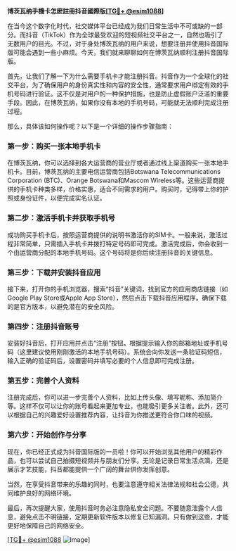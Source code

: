 **博茨瓦纳手機卡怎麽註冊抖音國際版[[TG💪+ @esim1088](https://t.me/s/esim1088)]**

在当今这个数字化时代，社交媒体平台已经成为我们日常生活中不可或缺的一部分。而抖音（TikTok）作为全球最受欢迎的短视频社交平台之一，自然也吸引了无数用户的目光。不过，对于身处博茨瓦纳的用户来说，想要注册并使用抖音国际版可能会遇到一些小麻烦。今天，我们就来聊聊如何在博茨瓦纳顺利注册抖音国际版。

首先，让我们了解一下为什么需要手机卡才能注册抖音。抖音作为一个全球化的社交平台，为了确保用户的身份真实性和内容的安全性，通常要求用户绑定有效的手机号码进行验证。这不仅是对用户的一种保护措施，也是防止虚假账户泛滥的重要手段。因此，在博茨瓦纳，如果你没有本地的手机号码，可能就无法顺利完成注册过程。

那么，具体该如何操作呢？以下是一个详细的操作步骤指南：

### 第一步：购买一张本地手机卡

在博茨瓦纳，你可以选择到各大运营商的营业厅或者通过线上渠道购买一张本地手机卡。目前，博茨瓦纳的主要电信运营商包括Botswana Telecommunications Corporation (BTC)、Orange Botswana和Mascom Wireless等。这些运营商提供的手机卡种类多样，价格实惠，适合不同需求的用户。购买时，记得带上你的护照或身份证件，以便完成实名认证。

### 第二步：激活手机卡并获取手机号

成功购买手机卡后，按照运营商提供的说明书激活你的SIM卡。一般来说，激活过程非常简单，只需插入手机卡并拨打特定号码即可完成。激活完成后，你会收到一个由运营商分配的本地手机号码。这个号码将是你后续注册抖音的关键信息。

### 第三步：下载并安装抖音应用

接下来，打开你的手机浏览器，搜索“抖音”关键词，找到官方的应用商店链接（如Google Play Store或Apple App Store），然后点击下载抖音应用程序。确保下载的是官方版本，以避免潜在的安全风险。

### 第四步：注册抖音账号

安装好抖音后，打开应用并点击“注册”按钮。根据提示输入你的邮箱地址或手机号码（这里建议使用刚刚激活的本地手机号码）。系统会向你发送一条验证码短信，输入正确的验证码后，设置密码并填写必要的个人信息即可完成注册。

### 第五步：完善个人资料

注册完成后，你可以进一步完善个人资料，比如上传头像、填写昵称、添加简介等。这样不仅可以让你的账号看起来更加专业，也能吸引更多关注者。此外，还可以根据自己的兴趣爱好设置推荐内容，让抖音为你推送更符合你口味的视频。

### 第六步：开始创作与分享

现在，你已经正式成为抖音国际版的一员啦！你可以开始浏览其他用户的精彩作品，也可以尝试自己拍摄短视频并与朋友们分享。无论是记录日常生活点滴，还是展示才艺技能，抖音都能提供一个广阔的舞台供你发挥创意。

当然，在享受抖音带来的乐趣的同时，也要注意遵守相关法律法规和社会公德，共同维护良好的网络环境。

最后，再次提醒大家，使用抖音时务必注意隐私安全问题。不要随意泄露个人信息，避免点击不明链接，定期更新软件版本以修复已知漏洞。只有做到这些，才能更好地保障自己的网络安全。

[[TG💪+ @esim1088](https://t.me/s/esim1088) ![Image](https://i.postimg.cc/4NQfJmqS/Snipaste-2025-05-13-00-14-12.png)]